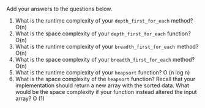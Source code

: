 Add your answers to the questions below.

1. What is the runtime complexity of your `depth_first_for_each` method?
   O(n)
2. What is the space complexity of your `depth_first_for_each` function?
   O(n)
3. What is the runtime complexity of your `breadth_first_for_each` method?
   O(n)
4. What is the space complexity of your `breadth_first_for_each` method?
   O(n)
5. What is the runtime complexity of your `heapsort` function?
   O (n log n)
6. What is the space complexity of the `heapsort` function? Recall that your implementation should return a new array with the sorted data. What would be the space complexity if your function instead altered the input array?
   O (1)
